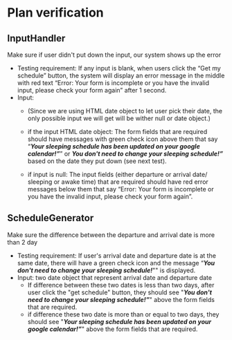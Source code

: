 # Plan verification

## InputHandler
Make sure if user didn't put down the input, our system shows up the error
- Testing requirement: If any input is blank, when users click the “Get my schedule” button, the system will display an error message in the middle with red text “Error: Your form is incomplete or you have the invalid input, please check your form again” after 1 second.
- Input:
    - (Since we are using HTML date object to let user pick their date, the only possible input we will get will be wither null or date object.)

    - if the input HTML date object: The form fields that are required should have messages with green check icon above them that say “***Your sleeping schedule has been updated on your google calendar!”***” or ***You don't need to change your sleeping schedule!”*** based on the date they put down (see next test).

    - if input is null: The input fields (either departure or arrival date/ sleeping or awake time) that are required should have red error messages below them that say “Error: Your form is incomplete or you have the invalid input, please check your form again”.

## ScheduleGenerator
Make sure the difference between the departure and arrival date is more than 2 day
- Testing requirement:  If user's arrival date and departure date is at the same date, there will have a green check icon and the message “***You don't need to change your sleeping schedule!***"" is displayed.
- Input: two date object that represent arrival date and departure date  
    - If difference between these two dates is less than two days, after user click the "get schedule" button, they should see "***You don't need to change your sleeping schedule!”***" above the form fields that are required.
    - if difference these two date is more than or equal to two days, they should see "***Your sleeping schedule has been updated on your google calendar!”***" above the form fields that are required.
